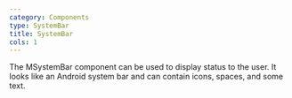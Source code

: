 ```yaml
---
category: Components
type: SystemBar
title: SystemBar
cols: 1
---
```


The MSystemBar component can be used to display status to the user. It looks like an Android system bar and can contain icons, spaces, and some text.
